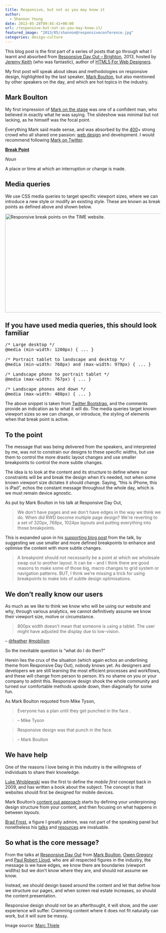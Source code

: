 ```yaml
---
title: Responsive, but not as you may know it
author:
  - Shannon Young
date: 2013-05-28T09:45:41+00:00
url: /responsive-but-not-as-you-may-know-it/
featured_image: "2013/05/shannon@responsiveconference.jpg"
categories: design-culture
---
```

This blog post is the first part of a series of posts that go through what I learnt and absorbed from <a href="https://responsiveconf.com/" target="_blank">Responsive Day Out &#8211; Brighton</a>, 2013, hosted by <a href="https://adactio.com/" target="_blank">Jeremy Keith</a> (who was fantastic), author of <a href="https://html5forwebdesigners.com/" target="_blank">HTML5 For Web Designers</a>.



My first post will speak about ideas and methodologies on responsive design, highlighted by the last speaker, <a href="https://www.markboulton.co.uk/ " target="_blank">Mark Boulton</a>, but also mentioned by other speakers on the day, and which are hot topics in the industry.

## Mark Boulton

My first impression of <a href="https://www.besquare.me/session/in-between/" target="_blank">Mark on the stage</a> was one of a confident man, who believed in exactly what he was saying. The slideshow was minimal but not lacking, as he himself was the focal point.

Everything Mark said made sense, and was absorbed by the [400][1]+ strong crowd who all shared one passion: [web design][2] and development. I would recommend following <a href="https://twitter.com/markboulton" target="_blank">Mark on Twitter</a>.

[**Break Point**][3]
  
_Noun_
  
A place or time at which an interruption or change is made.

## Media queries

We use CSS media queries to target specific viewport sizes, where we can introduce a new style or modify an existing style. These are known as break points as defined above and shown below.

[<img class="size-full wp-image-5250 alignnone" alt="Responsive break points on the TIME website." src="https://www.mark-making.com/wp-content/uploads/time-responsive.png" width="1050" height="320" />][4]

## If you have used media queries, this should look familiar

<pre>/* Large desktop */
@media (min-width: 1200px) { ... }

/* Portrait tablet to landscape and desktop */
@media (min-width: 768px) and (max-width: 979px) { ... }

/* Landscape phone to portrait tablet */
@media (max-width: 767px) { ... }

/* Landscape phones and down */
@media (max-width: 480px) { ... }</pre>

The above snippet is taken from [Twitter Bootstrap][5], and the comments provide an indication as to what it will do. The media queries target known viewport sizes so we can change, or introduce, the styling of elements when that break point is active.

## To the point

The message that was being delivered from the speakers, and interpreted by me, was not to constrain our designs to these specific widths, but use them to control the more drastic layout changes and use smaller breakpoints to control the more subtle changes.

The idea is to look at the content and its structure to define where our constraints will be and break the design when it’s needed, not when some known viewport size dictates it should change. Saying, “this is iPhone, this is iPad”, echos the constant message throughout the whole day, which is we must remain device agnostic.

As put by Mark Boulton in his talk at Responsive Day Out,

> We don't have pages and we don't have edges in the way we think we do. When did RWD become multiple page design? We're reverting to a set of 320px, 768px, 1024px layouts and putting everything into those breakpoints.

This is expanded upon in his <a href="https://www.markboulton.co.uk/journal/theinbetween" target="_blank">supporting blog post</a> from the talk, by suggesting we use smaller and more defined breakpoints to enhance and optimise the content with more subtle changes.

> A breakpoint should not necessarily be a point at which we wholesale swap out to another layout. It can be – and I think there are good reasons to make some of those big, macro changes to grid system or navigation patterns. BUT, I think we’re missing a trick for using breakpoints to make lots of subtle design optimisations.

## We don’t really know our users

As much as we like to think we know who will be using our website and why, through various analytics, we cannot definitively assume we know their viewport size, motive or circumstance.

> 800px width doesn't mean that someone is using a tablet. The user might have adjusted the display due to low-vision.

&#8211; <a href="https://twitter.com/feather" target="_blank">@feather</a> <a href="https://twitter.com/search?q=%23mobilism" target="_blank">#mobilism</a>

So the inevitable question is “what do I do then?”

Herein lies the crux of the situation (which again echos an underlining theme from Responsive Day Out), nobody knows yet. As designers and developers we are still learning the most efficient processes and workflows, and these will change from person to person. It’s no shame on you or your company to admit this. Responsive design shook the whole community and turned our comfortable methods upside down, then diagonally for some fun.

As Mark Boulton requoted from Mike Tyson,

> Everyone has a plan until they get punched in the face .
  
> &#8211; Mike Tyson
  
> Responsive design was that punch in the face.
  
> &#8211; Mark Boulton

## We have help

One of the reasons I love being in this industry is the willingness of individuals to share their knowledge.

<a href="https://www.lukew.com/ " target="_blank">Luke Wroblewski</a> was the first to define the _mobile first_ concept back in 2009, and has written a book about the subject. The concept is that websites should first be designed for mobile devices.

Mark Boulton’s <a href="https://www.markboulton.co.uk/journal/theinbetween" target="_blank">content out approach</a> starts by defining your underpinning design structure from your content, and then focusing on what happens in between _layouts_.

<a href="https://bradfrostweb.com/" target="_blank">Brad Frost</a>, a figure I greatly admire, was not part of the speaking panel but nonetheless his <a href="https://vimeo.com/63437853" target="_blank">talks</a> and <a href="https://bradfrost.github.io/this-is-responsive/" target="_blank">resources</a> are invaluable.

## So what is the core message?

From the talks at <a href="https://www.besquare.me/conferences/responsive-day-out/" target="_blank">Responsive Day Out</a> from <a href="https://www.besquare.me/session/in-between/" target="_blank">Mark Boulton</a>, <a href="https://www.besquare.me/session/antiphonal-geometry/" target="_blank">Owen Gregory</a> and <a href="https://www.besquare.me/session/the-edge-of-the-web/" target="_blank">Paul Robert Lloyd</a>, who are all respected figures in the industry, the message is we have edges, we know there are boundaries (viewport widths) but we don’t know where they are, and should not assume we know.

Instead, we should design based around the content and let that define how we structure our pages, and when screen real estate increases, so should the content presentation.

Responsive design should not be an afterthought, it will show, and the user experience will suffer. Cramming content where it does not fit naturally can work, but it will sure be messy.

Image source: [Marc Thiele][6]

 [1]: https://twitter.com/adactio/status/336797276011905024
 [2]: https://www.mark-making.com/services/web-design/
 [3]: https://oxforddictionaries.com/definition/english/break-point?q=breakpoint
 [4]: https://www.mark-making.com/wp-content/uploads/time-responsive.png
 [5]: https://twitter.github.io/bootstrap/scaffolding.html#responsive
 [6]: https://www.flickr.com/photos/marcthiele/8520113635/in/set-72157632886161499